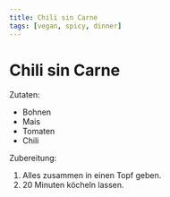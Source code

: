 ```yaml
---
title: Chili sin Carne
tags: [vegan, spicy, dinner]
---
```


# Chili sin Carne

Zutaten:
- Bohnen
- Mais
- Tomaten
- Chili

Zubereitung:
1. Alles zusammen in einen Topf geben.
2. 20 Minuten köcheln lassen.